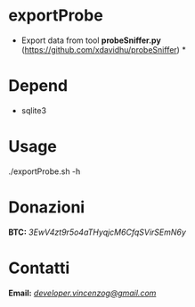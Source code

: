 # exportProbe
* Export data from tool **probeSniffer.py** (https://github.com/xdavidhu/probeSniffer) *

# Depend

- sqlite3

# Usage

./exportProbe.sh -h

# Donazioni

**BTC:** *3EwV4zt9r5o4aTHyqjcM6CfqSVirSEmN6y*

# Contatti

**Email:** *developer.vincenzog@gmail.com*
